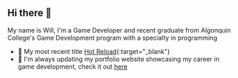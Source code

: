 ## Hi there 👋
My name is Will, I'm a Game Developer and recent graduate from Algonquin College's Game Development program with a specialty in programming
- 🔭 My most recent title [Hot Reload](https://willygauvin.itch.io/hotreload){:target="_blank"}
- 🌱 I'm always updating my portfolio website showcasing my career in game development, check it out [here](https://willgauvin.com)
<!--
**WillyGauvin/WillyGauvin** is a ✨ _special_ ✨ repository because its `README.md` (this file) appears on your GitHub profile.

Here are some ideas to get you started:

- 🔭 I’m currently working on ...
- 🌱 I’m currently learning ...
- 👯 I’m looking to collaborate on ...
- 🤔 I’m looking for help with ...
- 💬 Ask me about ...
- 📫 How to reach me: ...
- 😄 Pronouns: ...
- ⚡ Fun fact: ...
-->
